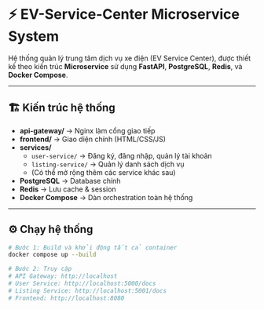 # ⚡ EV-Service-Center Microservice System

Hệ thống quản lý trung tâm dịch vụ xe điện (EV Service Center), được thiết kế theo kiến trúc **Microservice** sử dụng **FastAPI**, **PostgreSQL**, **Redis**, và **Docker Compose**.

---

## 🏗️ Kiến trúc hệ thống

- **api-gateway/** → Nginx làm cổng giao tiếp
- **frontend/** → Giao diện chính (HTML/CSS/JS)
- **services/**
  - `user-service/` → Đăng ký, đăng nhập, quản lý tài khoản
  - `listing-service/` → Quản lý danh sách dịch vụ
  - (Có thể mở rộng thêm các service khác sau)
- **PostgreSQL** → Database chính
- **Redis** → Lưu cache & session
- **Docker Compose** → Dàn orchestration toàn hệ thống

---

## ⚙️ Chạy hệ thống

```bash
# Bước 1: Build và khởi động tất cả container
docker compose up --build

# Bước 2: Truy cập
# API Gateway: http://localhost
# User Service: http://localhost:5000/docs
# Listing Service: http://localhost:5001/docs
# Frontend: http://localhost:8080
```
